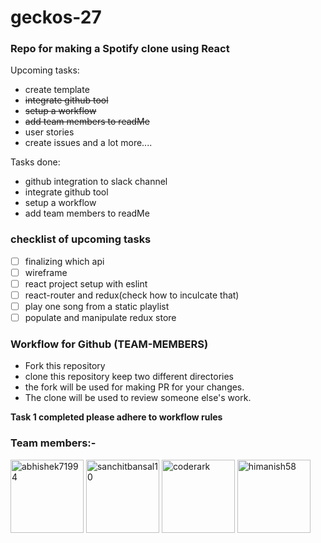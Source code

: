 # geckos-27
### Repo for making a Spotify clone using React

Upcoming tasks:

 * create template
 * ~~integrate github tool~~
 * ~~setup a workflow~~
 * ~~add team members to readMe~~
 * user stories
 * create issues and a lot more....

Tasks done:
 * github integration to slack channel
 * integrate github tool
 * setup a workflow
 * add team members to readMe

### checklist of upcoming tasks

- [ ] finalizing which api
- [ ] wireframe
- [ ] react project setup with eslint
- [ ] react-router and redux(check how to inculcate that)
- [ ] play one song from a static playlist
- [ ] populate and manipulate redux store

### Workflow for Github (TEAM-MEMBERS)
* Fork this repository
* clone this repository keep two different directories
* the fork will be used for making PR for your changes.
* The clone will be used to review someone else's work.

__Task 1 completed please adhere to workflow rules__

### Team members:-

[<img alt="abhishek71994" src="https://avatars1.githubusercontent.com/u/8072400?v=4&s=117" width="117">](https://github.com/abhishek71994)
[<img alt="sanchitbansal10" src="https://avatars2.githubusercontent.com/u/16536741?v=4" width="117">](https://github.com/sanchitbansal10)
[<img alt="coderark" src="https://avatars1.githubusercontent.com/u/8248222?s=460&v=4" width="117">](https://github.com/coderark)
[<img alt="himanish58" src="https://avatars2.githubusercontent.com/u/18519168?s=460&v=4" width="117">](https://github.com/himanish58)
